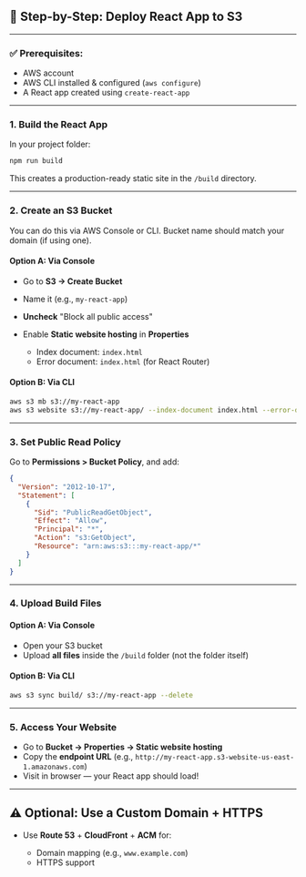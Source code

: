 

## 🚀 Step-by-Step: Deploy React App to S3

---

### ✅ Prerequisites:

* AWS account
* AWS CLI installed & configured (`aws configure`)
* A React app created using `create-react-app`

---

### **1. Build the React App**

In your project folder:

```bash
npm run build
```

This creates a production-ready static site in the `/build` directory.

---

### **2. Create an S3 Bucket**

You can do this via AWS Console or CLI. Bucket name should match your domain (if using one).

#### Option A: **Via Console**

* Go to **S3 → Create Bucket**
* Name it (e.g., `my-react-app`)
* **Uncheck** "Block all public access"
* Enable **Static website hosting** in **Properties**

  * Index document: `index.html`
  * Error document: `index.html` (for React Router)

#### Option B: **Via CLI**

```bash
aws s3 mb s3://my-react-app
aws s3 website s3://my-react-app/ --index-document index.html --error-document index.html
```

---

### **3. Set Public Read Policy**

Go to **Permissions > Bucket Policy**, and add:

```json
{
  "Version": "2012-10-17",
  "Statement": [
    {
      "Sid": "PublicReadGetObject",
      "Effect": "Allow",
      "Principal": "*",
      "Action": "s3:GetObject",
      "Resource": "arn:aws:s3:::my-react-app/*"
    }
  ]
}
```

---

### **4. Upload Build Files**

#### Option A: **Via Console**

* Open your S3 bucket
* Upload **all files** inside the `/build` folder (not the folder itself)

#### Option B: **Via CLI**

```bash
aws s3 sync build/ s3://my-react-app --delete
```

---

### **5. Access Your Website**

* Go to **Bucket → Properties → Static website hosting**
* Copy the **endpoint URL** (e.g., `http://my-react-app.s3-website-us-east-1.amazonaws.com`)
* Visit in browser — your React app should load!

---

## ⚠️ Optional: Use a Custom Domain + HTTPS

* Use **Route 53** + **CloudFront** + **ACM** for:

  * Domain mapping (e.g., `www.example.com`)
  * HTTPS support

